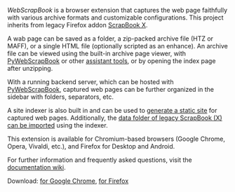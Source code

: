 *WebScrapBook* is a browser extension that captures the web page faithfully with various archive formats and customizable configurations. This project inherits from legacy Firefox addon [ScrapBook X](https://github.com/danny0838/firefox-scrapbook).

A wab page can be saved as a folder, a zip-packed archive file (HTZ or MAFF), or a single HTML file (optionally scripted as an enhance). An archive file can be viewed using the built-in archive page viewer, with [PyWebScrapBook](https://pypi.org/project/webscrapbook/) or other [assistant tools](https://github.com/danny0838/webscrapbook/wiki/View), or by opening the index page after unzipping.

With a running backend server, which can be hosted with [PyWebScrapBook](https://pypi.org/project/webscrapbook/), captured web pages can be further organized in the sidebar with folders, separators, etc.

A site indexer is also built in and can be used to [generate a static site](https://github.com/danny0838/webscrapbook/wiki/Indexer) for captured web pages. Additionally, the [data folder of legacy ScrapBook (X) can be imported](https://github.com/danny0838/webscrapbook/wiki/Import) using the indexer.

This extension is available for Chromium-based browsers (Google Chrome, Opera, Vivaldi, etc.), and Firefox for Desktop and Android.

For further information and frequently asked questions, visit the [documentation wiki](https://github.com/danny0838/webscrapbook/wiki).



Download: [for Google Chrome](https://chrome.google.com/webstore/detail/web-scrapbook/oegnpmiddfljlloiklpkeelagaeejfai), [for Firefox](https://addons.mozilla.org/firefox/addon/webscrapbook)
